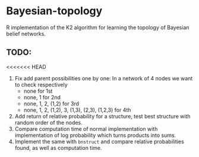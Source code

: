 # Bayesian-topology
R implementation of the K2 algorithm for learning the topology of Bayesian belief networks.

## TODO:
<<<<<<< HEAD
1. Fix add parent possibilities one by one:
	In a network of 4 nodes we want to check respectively
	- none for 1st
	- none, 1 for 2nd
	- none, 1, 2, (1,2) for 3rd
	- none, 1, 2, (1,2), 3, (1,3), (2,3), (1,2,3) for 4th
2. Add return of relative probability for a structure, test best structure with
random order of the nodes.
3. Compare computation time of normal implementation with implementation of log
probability which turns products into sums.
4. Implement the same with ``bnstruct`` and compare relative probabilities found,
as well as computation time.
